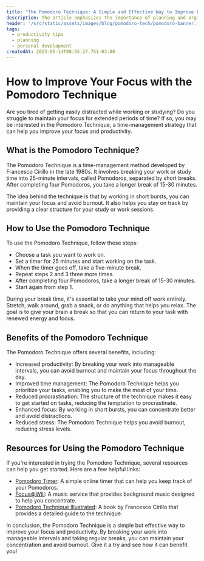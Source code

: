```yaml
---
title: "The Pomodoro Technique: A Simple and Effective Way to Improve Focus"
description: The article emphasizes the importance of planning and organization to achieve productivity and success in both work and personal life. It also provides references to related resources for further reading.
header: '/src/static/assets/images/blog/pomodoro-tech/pomodoro-banner.jpg'
tags:
  - productivity tips
  - planning
  - personal development
createdAt: 2023-05-14T08:55:27.751-03:00
---
```


# How to Improve Your Focus with the Pomodoro Technique

Are you tired of getting easily distracted while working or studying? Do you struggle to maintain your focus for extended periods of time? If so, you may be interested in the Pomodoro Technique, a time-management strategy that can help you improve your focus and productivity.

## What is the Pomodoro Technique?

The Pomodoro Technique is a time-management method developed by Francesco Cirillo in the late 1980s. It involves breaking your work or study time into 25-minute intervals, called Pomodoros, separated by short breaks. After completing four Pomodoros, you take a longer break of 15-30 minutes.

The idea behind the technique is that by working in short bursts, you can maintain your focus and avoid burnout. It also helps you stay on track by providing a clear structure for your study or work sessions.

## How to Use the Pomodoro Technique

To use the Pomodoro Technique, follow these steps:

- Choose a task you want to work on.
- Set a timer for 25 minutes and start working on the task.
- When the timer goes off, take a five-minute break.
- Repeat steps 2 and 3 three more times.
- After completing four Pomodoros, take a longer break of 15-30 minutes.
- Start again from step 1.

During your break time, it's essential to take your mind off work entirely. Stretch, walk around, grab a snack, or do anything that helps you relax. The goal is to give your brain a break so that you can return to your task with renewed energy and focus.

## Benefits of the Pomodoro Technique

The Pomodoro Technique offers several benefits, including:

- Increased productivity: By breaking your work into manageable intervals, you can avoid burnout and maintain your focus throughout the day.
- Improved time management: The Pomodoro Technique helps you prioritize your tasks, enabling you to make the most of your time.
- Reduced procrastination: The structure of the technique makes it easy to get started on tasks, reducing the temptation to procrastinate.
- Enhanced focus: By working in short bursts, you can concentrate better and avoid distractions.
- Reduced stress: The Pomodoro Technique helps you avoid burnout, reducing stress levels.

## Resources for Using the Pomodoro Technique

If you're interested in trying the Pomodoro Technique, several resources can help you get started. Here are a few helpful links:

- [Pomodoro Timer](https://tomato-timer.com/): A simple online timer that can help you keep track of your Pomodoros.
- [Focus@Will](https://www.focusatwill.com/): A music service that provides background music designed to help you concentrate.
- [Pomodoro Technique Illustrated](https://www.amazon.com/Pomodoro-Technique-Illustrated-Pragmatic-Life/dp/1934356506): A book by Francesco Cirillo that provides a detailed guide to the technique.

In conclusion, the Pomodoro Technique is a simple but effective way to improve your focus and productivity. By breaking your work into manageable intervals and taking regular breaks, you can maintain your concentration and avoid burnout. Give it a try and see how it can benefit you!
